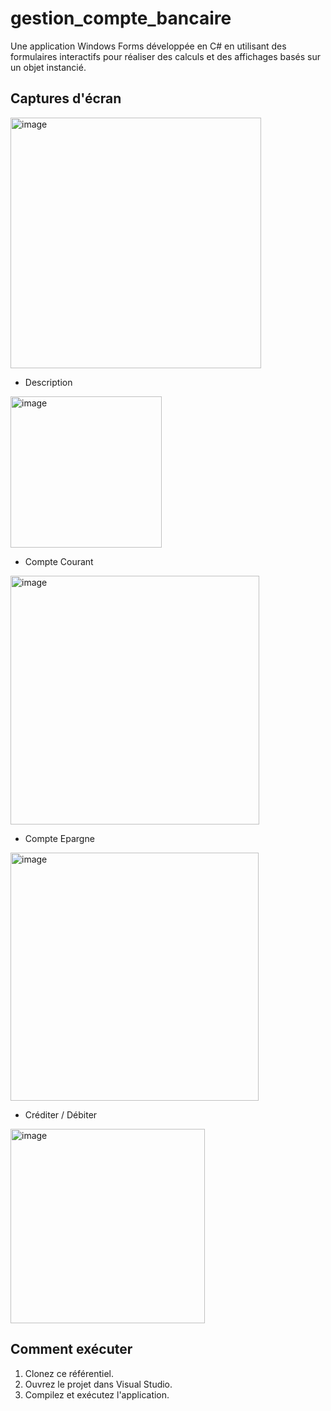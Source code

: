 # gestion_compte_bancaire
Une application Windows Forms développée en C# en utilisant des formulaires interactifs pour réaliser des calculs et des affichages basés sur un objet instancié.

## Captures d'écran  
<img width="401" alt="image" src="https://github.com/karima-bou10/gestion_compte_bancaire/assets/83795107/44f552c1-860c-4bba-948a-88d6fa59c4ed">  

* Description  
<img width="242" alt="image" src="https://github.com/karima-bou10/gestion_compte_bancaire/assets/83795107/edc1fde9-6280-416a-8e80-fa3bb13c222d">  

* Compte Courant  
<img width="398" alt="image" src="https://github.com/karima-bou10/gestion_compte_bancaire/assets/83795107/61dc1cd9-73b4-4c52-9d8a-ab7c4c4e35e5">  

* Compte Epargne  
<img width="397" alt="image" src="https://github.com/karima-bou10/gestion_compte_bancaire/assets/83795107/621fde1b-406c-477e-83b8-7aada238cfbf">  

* Créditer / Débiter
<img width="311" alt="image" src="https://github.com/karima-bou10/gestion_compte_bancaire/assets/83795107/01365aa9-a637-4f6c-a736-a23bbb26c127">  

## Comment exécuter

1. Clonez ce référentiel.
2. Ouvrez le projet dans Visual Studio.
3. Compilez et exécutez l'application.









